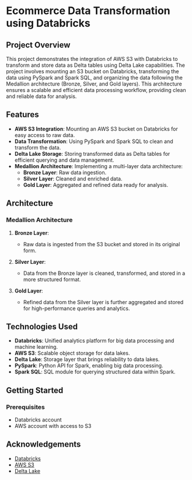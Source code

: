 # Ecommerce Data Transformation using Databricks

## Project Overview

This project demonstrates the integration of AWS S3 with Databricks to transform and store data as Delta tables using Delta Lake capabilities. The project involves mounting an S3 bucket on Databricks, transforming the data using PySpark and Spark SQL, and organizing the data following the Medallion architecture (Bronze, Silver, and Gold layers). This architecture ensures a scalable and efficient data processing workflow, providing clean and reliable data for analysis.

## Features

- **AWS S3 Integration**: Mounting an AWS S3 bucket on Databricks for easy access to raw data.
- **Data Transformation**: Using PySpark and Spark SQL to clean and transform the data.
- **Delta Lake Storage**: Storing transformed data as Delta tables for efficient querying and data management.
- **Medallion Architecture**: Implementing a multi-layer data architecture:
  - **Bronze Layer**: Raw data ingestion.
  - **Silver Layer**: Cleaned and enriched data.
  - **Gold Layer**: Aggregated and refined data ready for analysis.

## Architecture

### Medallion Architecture

1. **Bronze Layer**:
   - Raw data is ingested from the S3 bucket and stored in its original form.
   
2. **Silver Layer**:
   - Data from the Bronze layer is cleaned, transformed, and stored in a more structured format.
   
3. **Gold Layer**:
   - Refined data from the Silver layer is further aggregated and stored for high-performance queries and analytics.

## Technologies Used

- **Databricks**: Unified analytics platform for big data processing and machine learning.
- **AWS S3**: Scalable object storage for data lakes.
- **Delta Lake**: Storage layer that brings reliability to data lakes.
- **PySpark**: Python API for Spark, enabling big data processing.
- **Spark SQL**: SQL module for querying structured data within Spark.

## Getting Started

### Prerequisites

- Databricks account 
- AWS account with access to S3

## Acknowledgements
- [Databricks](https://databricks.com/)
- [AWS S3](https://aws.amazon.com/s3/)
- [Delta Lake](https://delta.io/)


